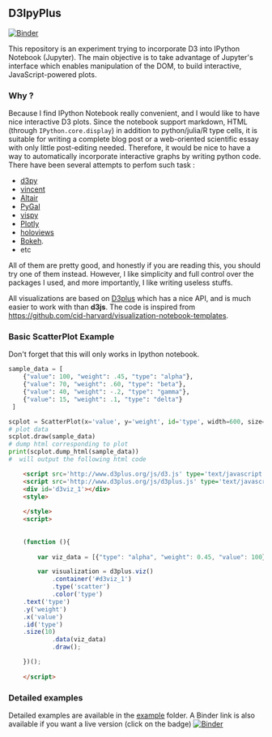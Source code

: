 ## D3IpyPlus
[![Binder](https://mybinder.org/badge.svg)](https://mybinder.org/v2/gh/maclandrol/d3IpyPlus/master?filepath=example%2Fd3ipyplus_example.ipynb)

This repository is an experiment trying to incorporate D3 into IPython Notebook (Jupyter). The main objective is to take advantage of Jupyter's interface which enables manipulation of the DOM, to build interactive, JavaScript-powered plots. 

### Why ?

Because I find  IPython Notebook really convenient, and I would like to have nice interactive D3 plots. 
Since the notebook support markdown, HTML (through ```IPython.core.display```) in addition to python/julia/R type cells, it is suitable for writing a complete blog post or a web-oriented scientific essay with only little post-editing needed. Therefore, it would be nice to have a way to automatically incorporate interactive graphs by writing python code. There have been several attempts to perfom such task :

- [d3py](https://github.com/mikedewar/d3py)
- [vincent](https://github.com/wrobstory/vincent/)
- [Altair](https://github.com/altair-viz/altair_notebooks)
- [PyGal](http://pygal.org/en/stable/)
- [vispy](https://github.com/vispy/vispy)
- [Plotly](https://plot.ly/python/ipython-notebook-tutorial/)
- [holoviews](https://holoviews.org)
- [Bokeh](https://bokeh.pydata.org/en/latest/). 
- etc

All of them are pretty good, and honestly if you are reading this, you should try one of them instead. However, I like simplicity and full control over the packages I used, and more importantly, I like writing useless stuffs. 

All visualizations are based on [D3plus](https://d3plus.org) which has a nice API, and is much easier to work with than __d3js__. The code is inspired from https://github.com/cid-harvard/visualization-notebook-templates. 


### Basic ScatterPlot Example

Don't forget that this will only works in Ipython notebook.

```python
sample_data = [
    {"value": 100, "weight": .45, "type": "alpha"},
    {"value": 70, "weight": .60, "type": "beta"},
    {"value": 40, "weight": -.2, "type": "gamma"},
    {"value": 15, "weight": .1, "type": "delta"}
 ]

scplot = ScatterPlot(x='value', y='weight', id='type', width=600, size=10)
# plot data
scplot.draw(sample_data)
# dump html corresponding to plot
print(scplot.dump_html(sample_data))
#  will output the following html code
```
```html
    <script src='http://www.d3plus.org/js/d3.js' type='text/javascript'></script>
    <script src='http://www.d3plus.org/js/d3plus.js' type='text/javascript'></script>
    <div id='d3viz_1'></div>
    <style>
        
    </style>
    <script>
        
        
    (function (){
        
        var viz_data = [{"type": "alpha", "weight": 0.45, "value": 100}, {"type": "beta", "weight": 0.6, "value": 70}, {"type": "gamma", "weight": -0.2, "value": 40}, {"type": "delta", "weight": 0.1, "value": 15}];

        var visualization = d3plus.viz()
            .container('#d3viz_1')
            .type('scatter')
            .color('type')
	.text('type')
	.y('weight')
	.x('value')
	.id('type')
	.size(10)
            .data(viz_data)
            .draw();

    })();
    
    </script>
```

### Detailed examples

Detailed examples are available in the [example](/example) folder. A Binder link is also available if you want a live version (click on the badge) [![Binder](https://mybinder.org/badge.svg)](https://mybinder.org/v2/gh/maclandrol/d3IpyPlus/master?filepath=example%2Fd3ipyplus_example.ipynb)






